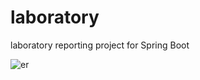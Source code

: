 # laboratory
laboratory reporting project for Spring Boot

![er](https://github.com/anilmavis/laboratory/assets/77068958/2479c218-fdd4-4912-a385-3ca444179060)
